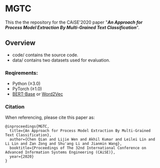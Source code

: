 # MGTC

This the the repository for the CAiSE'2020 paper "***An Approach for Process Model Extraction By Multi-Grained Text Classification***".


## Overview

- code/ 
  contains the source code.
- data/ 
  contains two datasets used for evaluation.

### Reqirements:

* Python (≥3.0)
* PyTorch (≥1.0)
* [BERT-Base](https://github.com/google-research/bert) or [Word2Vec](https://radimrehurek.com/gensim/models/word2vec.html)

### Citation

When referencing, please cite this paper as:

```
@inproceedings{MGTC,
  title={An Approach for Process Model Extraction By Multi-Grained Text Classification},
  author={Chen Qian and Lijie Wen and Akhil Kumar and Leilei Lin and Li Lin and Zan Zong and Shu'ang Li and Jianmin Wang},
  booktitle={Proceedings of The 32nd International Conference on Advanced Information Systems Engineering (CAiSE)},
  year={2020}
}
```


